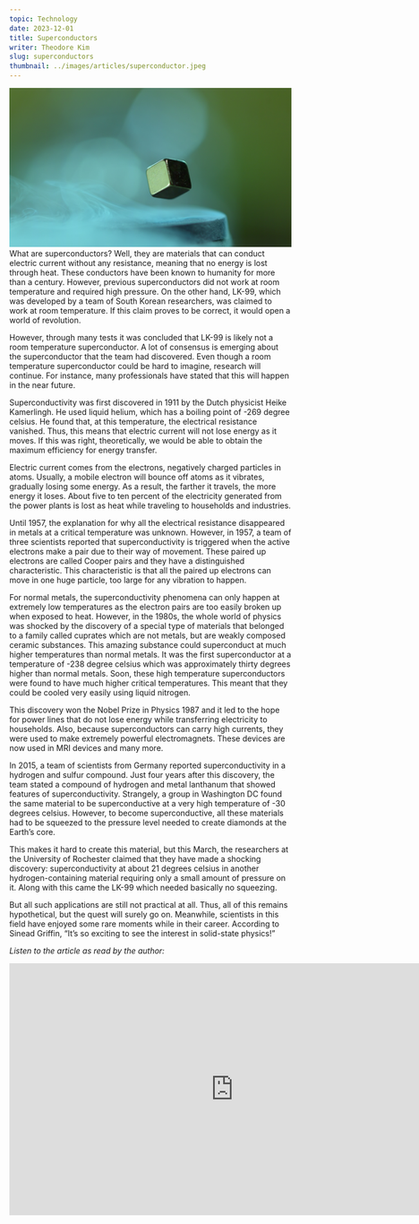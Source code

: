 ```yaml
---
topic: Technology
date: 2023-12-01
title: Superconductors
writer: Theodore Kim
slug: superconductors
thumbnail: ../images/articles/superconductor.jpeg
---
```

![superconductor](../images/articles/superconductor.jpeg)
What are superconductors? Well, they are materials that can conduct electric current without any resistance, meaning that no energy is lost through heat. These conductors have been known to humanity for more than a century. However, previous superconductors did not work at room temperature and required high pressure. On the other hand, LK-99, which was developed by a team of South Korean researchers, was claimed to work at room temperature. If this claim proves to be correct, it would open a world of revolution. 

However, through many tests it was concluded that LK-99 is likely not a room temperature superconductor. A lot of consensus is emerging about the superconductor that the team had discovered. Even though a room temperature superconductor could be hard to imagine, research will continue. For instance, many professionals have stated that this will happen in the near future. 

Superconductivity was first discovered in 1911 by the Dutch physicist Heike Kamerlingh. He used liquid helium, which has a boiling point of -269 degree celsius. He found that, at this temperature, the electrical resistance vanished. Thus, this means that electric current will not lose energy as it moves. If this was right, theoretically, we would be able to obtain the maximum efficiency for energy transfer. 

Electric current comes from the electrons, negatively charged particles in atoms. Usually, a mobile electron will bounce off atoms as it vibrates, gradually losing some energy. As a result, the farther it travels, the more energy it loses. About five to ten percent of the electricity generated from the power plants is lost as heat while traveling to households and industries. 

Until 1957, the explanation for why all the electrical resistance disappeared in metals at a critical temperature was unknown. However, in 1957, a team of three scientists reported that superconductivity is triggered when the active electrons make a pair due to their way of movement. These paired up electrons are called Cooper pairs and they have a distinguished characteristic. This characteristic is that all the paired up electrons can move in one huge particle, too large for any vibration to happen. 

For normal metals, the superconductivity phenomena can only happen at extremely low temperatures as the electron pairs are too easily broken up when exposed to heat. However, in the 1980s, the whole world of physics was shocked by the discovery of a special type of materials that belonged to a family called cuprates which are not metals, but are weakly composed ceramic substances. This amazing substance could superconduct at much higher temperatures than normal metals. It was the first superconductor at a temperature of -238 degree celsius which was approximately thirty degrees higher than normal metals. Soon, these high temperature superconductors were found to have much higher critical temperatures. This meant that they could be cooled very easily using liquid nitrogen. 

This discovery won the Nobel Prize in Physics 1987 and it led to the hope for power lines that do not lose energy while transferring electricity to households. Also, because superconductors can carry high currents, they were used to make extremely powerful electromagnets. These devices are now used in MRI devices and many more. 

In 2015, a team of scientists from Germany reported superconductivity in a hydrogen and sulfur compound. Just four years after this discovery, the team stated a compound of hydrogen and metal lanthanum that showed features of superconductivity. Strangely, a group in Washington DC found the same material to be superconductive at a very high temperature of -30 degrees celsius. However, to become superconductive, all these materials had to be squeezed to the pressure level needed to create diamonds at the Earth’s core. 

This makes it hard to create this material, but this March, the researchers at the University of Rochester claimed that they have made a shocking discovery: superconductivity at about 21 degrees celsius in another hydrogen-containing material requiring only a small amount of pressure on it. Along with this came the LK-99 which needed basically no squeezing. 

But all such applications are still not practical at all.  Thus, all of this remains hypothetical, but the quest will surely go on. Meanwhile, scientists in this field have enjoyed some rare moments while in their career. According to Sinead Griffin, “It’s so exciting to see the interest in solid-state physics!”

*Listen to the article as read by the author:*
<iframe width="800" height="450" src="https://www.youtube.com/embed/qoWe0rZOi1M" title="Theodore Kim - December 2023 -TCA Journal" frameborder="0" allow="accelerometer; autoplay; clipboard-write; encrypted-media; gyroscope; picture-in-picture; web-share" allowfullscreen></iframe>